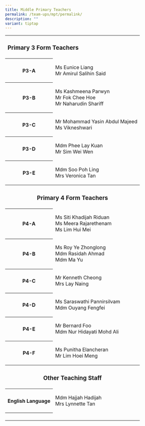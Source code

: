 ```yaml
---
title: Middle Primary Teachers
permalink: /team-ups/mpt/permalink/
description: ""
variant: tiptap
---
```

<table style="minWidth: 50px">
<colgroup>
<col>
<col>
</colgroup>
<tbody>
<tr>
<td rowspan="1" colspan="2">
<h3><strong>Primary 3 Form Teachers</strong></h3>
</td>
</tr>
<tr>
<th rowspan="1" colspan="1">
<p>P3-A</p>
</th>
<td rowspan="1" colspan="1">
<p>Ms Eunice Liang
<br>Mr Amirul Salihin Said</p>
</td>
</tr>
<tr>
<th rowspan="1" colspan="1">
<p>P3-B</p>
</th>
<td rowspan="1" colspan="1">
<p>Ms Kashmeena Parwyn
<br>Mr Fok Chee Hoe
<br>Mr Naharudin Shariff</p>
</td>
</tr>
<tr>
<th rowspan="1" colspan="1">
<p>P3-C</p>
</th>
<td rowspan="1" colspan="1">
<p>Mr Mohammad Yasin Abdul Majeed
<br>Ms Vikneshwari</p>
</td>
</tr>
<tr>
<th rowspan="1" colspan="1">
<p>P3-D</p>
</th>
<td rowspan="1" colspan="1">
<p>Mdm Phee Lay Kuan
<br>Mr Sim Wei Wen</p>
</td>
</tr>
<tr>
<th rowspan="1" colspan="1">
<p>P3-E</p>
</th>
<td rowspan="1" colspan="1">
<p>Mdm Soo Poh Ling
<br>Mrs Veronica Tan</p>
</td>
</tr>
<tr>
<th rowspan="1" colspan="2">
<p></p>
<h3><strong>Primary 4 Form Teachers</strong></h3>
</th>
</tr>
<tr>
<th rowspan="1" colspan="1">
<p>P4-A</p>
</th>
<td rowspan="1" colspan="1">
<p>Ms Siti Khadijah Riduan
<br>Ms Meera Rajarethenam
<br>Ms Lim Hui Mei</p>
</td>
</tr>
<tr>
<th rowspan="1" colspan="1">
<p>P4-B</p>
</th>
<td rowspan="1" colspan="1">
<p>Ms Roy Ye Zhonglong
<br>Mdm Rasidah Ahmad
<br>Mdm Ma Yu</p>
</td>
</tr>
<tr>
<th rowspan="1" colspan="1">
<p>P4-C</p>
</th>
<td rowspan="1" colspan="1">
<p>Mr Kenneth Cheong
<br>Mrs Lay Naing</p>
</td>
</tr>
<tr>
<th rowspan="1" colspan="1">
<p>P4-D</p>
</th>
<td rowspan="1" colspan="1">
<p>Ms Saraswathi Pannirsilvam
<br>Mdm Ouyang Fengfei</p>
</td>
</tr>
<tr>
<th rowspan="1" colspan="1">
<p>P4-E</p>
</th>
<td rowspan="1" colspan="1">
<p>Mr Bernard Foo
<br>Mdm Nur Hidayati Mohd Ali</p>
</td>
</tr>
<tr>
<th rowspan="1" colspan="1">
<p>P4-F</p>
</th>
<td rowspan="1" colspan="1">
<p>Ms Punitha Elancheran
<br>Mr Lim Hoei Meng</p>
</td>
</tr>
<tr>
<th rowspan="1" colspan="2">
<p></p>
<h3><strong>Other Teaching Staff</strong></h3>
</th>
</tr>
<tr>
<th rowspan="1" colspan="1">
<p>English Language</p>
</th>
<td rowspan="1" colspan="1">
<p>Mdm Hajjah Hadijah
<br>Mrs Lynnette Tan</p>
</td>
</tr>
<tr>
<th rowspan="1" colspan="1">
<p></p>
</th>
<td rowspan="1" colspan="1">
<p></p>
</td>
</tr>
</tbody>
</table>
<p></p>